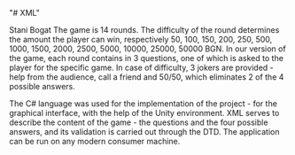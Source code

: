 "# XML" 

Stani Bogat
The game is 14 rounds. The difficulty of the round determines the amount the player can win, respectively 50, 100, 150, 200, 250, 500, 1000, 1500, 2000, 2500, 5000, 10000, 25000, 50000 BGN. 
In our version of the game, each round contains in 3 questions, one of which is asked to the player for the specific game. 
In case of difficulty, 3 jokers are provided - help from the audience, call a friend and 50/50, which eliminates 2 of the 4 possible answers.

The C# language was used for the implementation of the project - for the graphical interface, with the help of the Unity environment. 
XML serves to describe the content of the game - the questions and the four possible answers, and its validation is carried out through the DTD. 
The application can be run on any modern consumer machine.
